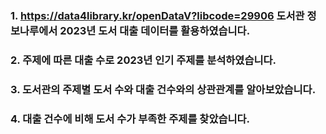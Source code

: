 ### 1. https://data4library.kr/openDataV?libcode=29906 도서관 정보나루에서 2023년 도서 대출 데이터를 활용하였습니다.
### 2. 주제에 따른 대출 수로 2023년 인기 주제를 분석하였습니다.
### 3. 도서관의 주제별 도서 수와 대출 건수와의 상관관계를 알아보았습니다.
### 4. 대출 건수에 비해 도서 수가 부족한 주제를 찾았습니다.
